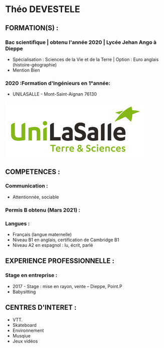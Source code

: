 #  Théo DEVESTELE


## FORMATION(S) :

### Bac scientifique | obtenu l'année 2020 | Lycée Jehan Ango à Dieppe
- Spécialisation : Sciences de la Vie et de la Terre | Option : Euro anglais (histoire-géographie)
- Mention Bien 

### 2020 :Formation d'Ingénieurs en 1°année:
- UNILASALLE - Mont-Saint-Aignan 76130

![This is a alt text.](Logo_UniLaSalle.png "This is a sample image.")

## COMPETENCES :

### Communication :
- Attentionnée, sociable

### Permis B obtenu (Mars 2021) :

### Langues :
-	Français (langue maternelle)
-	Niveau B1 en anglais, certification de Cambridge B1 
-	Niveau A2 en espagnol : lu, écrit, parlé

## EXPERIENCE PROFESSIONNELLE :
### Stage en entreprise :
- 2017 - Stage : mise en rayon, vente – Dieppe, Point.P 
- Babysitting

## CENTRES D'INTERET :
- VTT.
- Skateboard
- Environnement
- Musqiue
- Jeux vidéos

